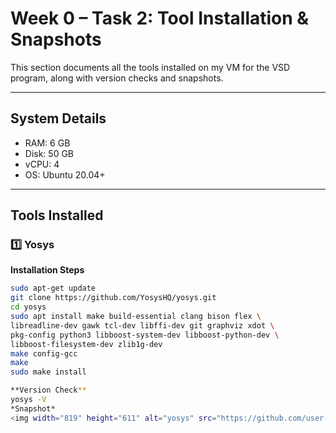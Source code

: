 # Week 0 – Task 2: Tool Installation & Snapshots

This section documents all the tools installed on my VM for the VSD program, along with version checks and snapshots.

---

## System Details

- RAM: 6 GB  
- Disk: 50 GB  
- vCPU: 4  
- OS: Ubuntu 20.04+

---

## Tools Installed

### 1️⃣ Yosys
**Installation Steps**
```bash
sudo apt-get update
git clone https://github.com/YosysHQ/yosys.git
cd yosys
sudo apt install make build-essential clang bison flex \
libreadline-dev gawk tcl-dev libffi-dev git graphviz xdot \
pkg-config python3 libboost-system-dev libboost-python-dev \
libboost-filesystem-dev zlib1g-dev
make config-gcc
make
sudo make install

**Version Check**
yosys -V
*Snapshot*
<img width="819" height="611" alt="yosys" src="https://github.com/user-attachments/assets/023423d4-1de2-41b3-8798-aec8fa3565b1" />

